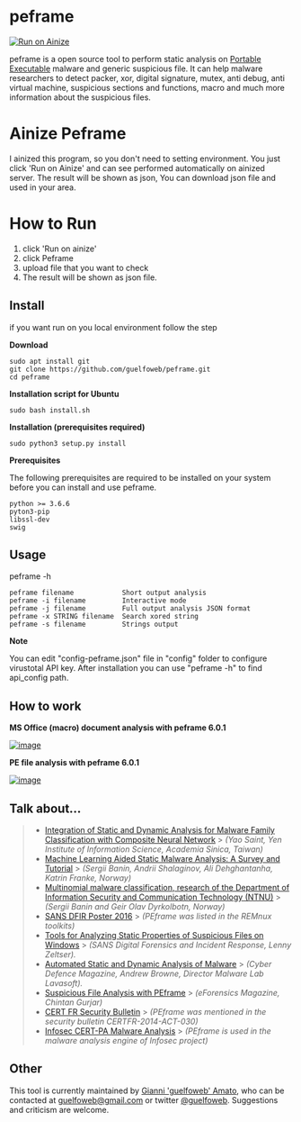 # peframe

[![Run on Ainize](https://ainize.ai/static/images/run_on_ainize_button.svg)](https://ainize.web.app/redirect?git_repo=github.com/kmkwon94/ainized-peframe)

peframe is a open source tool to perform static analysis on [Portable
Executable](http://en.wikipedia.org/wiki/Portable_Executable) malware
and generic suspicious file. It can help malware researchers to detect
packer, xor, digital signature, mutex, anti debug, anti virtual machine,
suspicious sections and functions, macro and much more information about
the suspicious files.

# Ainize Peframe

I ainized this program, so you don't need to setting environment. You just click 'Run on Ainize' and can see performed automatically on ainized server. The result will be shown as json, You can download json file and used in your area.

# How to Run

1. click 'Run on ainize'
2. click Peframe
3. upload file that you want to check
4. The result will be shown as json file.

## Install

if you want run on you local environment follow the step

**Download**

```{.}
sudo apt install git
git clone https://github.com/guelfoweb/peframe.git
cd peframe
```

**Installation script for Ubuntu**

```{.}
sudo bash install.sh
```

**Installation (prerequisites required)**

```{.}
sudo python3 setup.py install
```

**Prerequisites**

The following prerequisites are required to be installed on your system
before you can install and use peframe.

```{.}
python >= 3.6.6
pyton3-pip
libssl-dev
swig
```

## Usage

peframe -h

```{.}
peframe filename            Short output analysis
peframe -i filename         Interactive mode
peframe -j filename         Full output analysis JSON format
peframe -x STRING filename  Search xored string
peframe -s filename         Strings output
```

**Note**

You can edit \"config-peframe.json\" file in \"config\" folder to
configure virustotal API key. After installation you can use \"peframe
-h\" to find api_config path.

## How to work

**MS Office (macro) document analysis with peframe 6.0.1**

[![image](https://asciinema.org/a/mbLd5dChz9iI8eOY15fC2423X.svg)](https://asciinema.org/a/mbLd5dChz9iI8eOY15fC2423X?autoplay=1)

**PE file analysis with peframe 6.0.1**

[![image](https://asciinema.org/a/P6ANqp0bHV0nFsuJDuqD7WQD7.svg)](https://asciinema.org/a/P6ANqp0bHV0nFsuJDuqD7WQD7?autoplay=1)

## Talk about\...

> - [Integration of Static and Dynamic Analysis for Malware Family
>   Classification with Composite Neural
>   Network](https://www.groundai.com/project/integration-of-static-and-dynamic-analysis-for-malware-family-classification-with-composite-neural-network/) > _(Yao Saint, Yen Institute of Information Science, Academia
>   Sinica, Taiwan)_
> - [Machine Learning Aided Static Malware Analysis: A Survey and
>   Tutorial](https://www.researchgate.net/publication/324702503_Machine_Learning_Aided_Static_Malware_Analysis_A_Survey_and_Tutorial) > _(Sergii Banin, Andrii Shalaginov, Ali Dehghantanha, Katrin
>   Franke, Norway)_
> - [Multinomial malware classification, research of the Department of
>   Information Security and Communication Technology
>   (NTNU)](https://www.sciencedirect.com/science/article/pii/S1742287618301956) > _(Sergii Banin and Geir Olav Dyrkolbotn, Norway)_
> - [SANS DFIR Poster
>   2016](http://digital-forensics.sans.org/media/Poster_SIFT_REMnux_2016_FINAL.pdf) > _(PEframe was listed in the REMnux toolkits)_
> - [Tools for Analyzing Static Properties of Suspicious Files on
>   Windows](http://digital-forensics.sans.org/blog/2014/03/04/tools-for-analyzing-static-properties-of-suspicious-files-on-windows) > _(SANS Digital Forensics and Incident Response, Lenny Zeltser)._
> - [Automated Static and Dynamic Analysis of
>   Malware](http://www.cyberdefensemagazine.com/newsletters/august-2013/index.html#p=26) > _(Cyber Defence Magazine, Andrew Browne, Director Malware Lab
>   Lavasoft)._
> - [Suspicious File Analysis with
>   PEframe](https://eforensicsmag.com/download/malware-analysis/) > _(eForensics Magazine, Chintan Gurjar)_
> - [CERT FR Security
>   Bulletin](https://www.cert.ssi.gouv.fr/actualite/CERTFR-2014-ACT-030/) > _(PEframe was mentioned in the security bulletin
>   CERTFR-2014-ACT-030)_
> - [Infosec CERT-PA Malware
>   Analysis](https://infosec.cert-pa.it/analyze/submission.html) > _(PEframe is used in the malware analysis engine of Infosec
>   project)_

## Other

This tool is currently maintained by [Gianni \'guelfoweb\'
Amato](http://guelfoweb.com/), who can be contacted at
<guelfoweb@gmail.com> or twitter
[\@guelfoweb](http://twitter.com/guelfoweb). Suggestions and criticism
are welcome.

